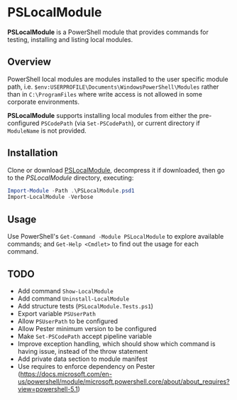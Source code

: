 # PSLocalModule
**PSLocalModule** is a PowerShell module that provides commands for testing, installing and listing local modules.

## Overview
PowerShell local modules are modules installed to the user specific module path, i.e. `$env:USERPROFILE\Documents\WindowsPowerShell\Modules` rather than in `C:\ProgramFiles` where write access is not allowed in some corporate environments. 

**PSLocalModule** supports installing local modules from either the pre-configured `PSCodePath` (via `Set-PSCodePath`), or current directory if `ModuleName` is not provided.

## Installation
Clone or download [PSLocalModule](https://github.com/hongstack/PSLocalModule/archive/master.zip), decompress it if downloaded, then go to the *PSLocalModule* directory, executing:
```PowerShell
Import-Module -Path .\PSLocalModule.psd1
Import-LocalModule -Verbose
```

## Usage
Use PowerShell's `Get-Command -Module PSLocalModule` to explore available commands; and `Get-Help <Cmdlet>` to find out the usage for each command.

## TODO
* Add command `Show-LocalModule`
* Add command `Uninstall-LocalModule`
* Add structure tests (`PSLocalModule.Tests.ps1`)
* Export variable `PSUserPath`
* Allow `PSUserPath` to be configured
* Allow Pester minimum version to be configured
* Make `Set-PSCodePath` accept pipeline variable
* Improve exception handling, which should show which command is having issue, instead of the throw statement
* Add private data section to module manifest
* Use requires to enforce dependency on Pester (https://docs.microsoft.com/en-us/powershell/module/microsoft.powershell.core/about/about_requires?view=powershell-5.1)